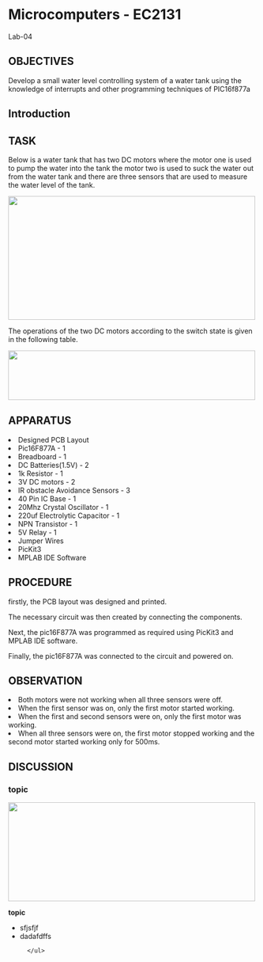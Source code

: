 # Microcomputers - EC2131
Lab-04

## OBJECTIVES
Develop a small water level controlling system of a water tank using the knowledge of interrupts and other programming techniques of PIC16f877a

## Introduction

## TASK
Below is a water tank that has two DC motors where the motor one is used to pump the water into the tank the motor two is used to suck the water out from the water tank and there are three sensors that are used to measure the water level of the tank.

<image src = "https://user-images.githubusercontent.com/111268465/185360443-1f7e43f5-4da9-4d61-a541-792ddff3428b.png" width = "500" height = "250" />

The operations of the two DC motors according to the switch state is given in the following  table. 

<image src = "https://user-images.githubusercontent.com/111268465/185362506-5dec6287-6b1c-4bd1-bbe5-c5014c13f298.png" width = "500" height = "100" />

## APPARATUS
<li>Designed PCB Layout
<li>Pic16F877A - 1
  <li>Breadboard - 1
    <li>DC Batteries(1.5V) - 2
     <li>1k Resistor - 1
  <li>3V DC motors - 2  
    <li>IR obstacle Avoidance Sensors - 3
      <li>40 Pin IC Base - 1
        <li>20Mhz Crystal Oscillator - 1
          <li>220uf Electrolytic Capacitor - 1
            <li>NPN Transistor - 1
              <li>5V Relay - 1
                <li> Jumper Wires 
                  <li>PicKit3
                    <li>MPLAB IDE Software
                
                      
                      
## PROCEDURE
firstly, the PCB layout was designed and printed.

The necessary circuit was then created by connecting the components.

Next, the pic16F877A was programmed as required using PicKit3 and MPLAB IDE software.

Finally, the pic16F877A was connected to the circuit and powered on.
                      
                      
                      
## OBSERVATION
<li>Both motors were not working when all three sensors were off.
                      
<li>When the first sensor was on, only the first motor started working.
                      
<li>When the first and second sensors were on, only the first motor was working.
                      
<li>When all three sensors were on, the first motor stopped working and the second motor started working only for 500ms.
  
 
## DISCUSSION
  
### topic

<img src = "https://user-images.githubusercontent.com/111268465/184587552-fe609a2f-3607-4c9f-ae7a-fe016c39a5e2.png" width = "500" height = "200" />

<b> topic </b>

<ul>
  
  <li> sfjsfjf
    <li>  dadafdffs
      
      </ul>



